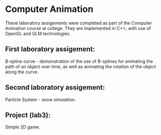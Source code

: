 # Computer Animation

These laboratory assigements were completed as part of the Computer Animation course at college. They are implemented in C++, with use of OpenGL and GLM technologies.

## First laboratory assigement:  
B-spline curve - demonstration of the use of B-splines for animating the path of an object over time, as well as animating the rotation of the object along the curve.

## Second laboratory assigement:  
Particle System - snow simulation.

## Project (lab3):  
Simple 2D game.
